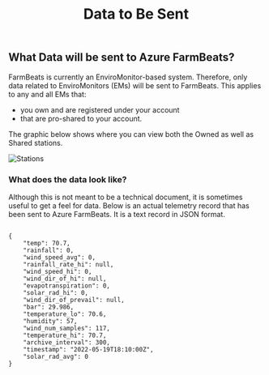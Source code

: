 ﻿---
title: Data to Be Sent
permalink: /dataToBeSent
classes: wide
header:
  overlay_color: "#000000"
  overlay_filter: "0.0"
  overlay_image: /assets/vendor/weatherlink/images/landing.jpg
---
  
## What Data will be sent to Azure FarmBeats?

FarmBeats is currently an EnviroMonitor-based system. Therefore, only
data related to EnviroMonitors (EMs) will be sent to FarmBeats. This
applies to any and all EMs that:

  - you own and are registered under your account
  - that are pro-shared to your account.

The graphic below shows where you can view both the Owned as well as
Shared stations.  
  
![Stations](./images/Stations.png)

### What does the data look like?

Although this is not meant to be a technical document, it is sometimes useful to get a feel for data.  Below is an actual telemetry record that has been sent to Azure FarmBeats.  It is a text record in JSON format.

```

{
	"temp": 70.7,
	"rainfall": 0,
	"wind_speed_avg": 0,
	"rainfall_rate_hi": null,
	"wind_speed_hi": 0,
	"wind_dir_of_hi": null,
	"evapotranspiration": 0,
	"solar_rad_hi": 0,
	"wind_dir_of_prevail": null,
	"bar": 29.986,
	"temperature_lo": 70.6,
	"humidity": 57,
	"wind_num_samples": 117,
	"temperature_hi": 70.7,
	"archive_interval": 300,
	"timestamp": "2022-05-19T18:10:00Z",
	"solar_rad_avg": 0
}


```

